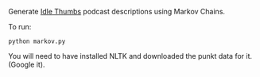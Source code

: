 Generate [Idle Thumbs](https://www.idlethumbs.net/idlethumbs) podcast
descriptions using Markov Chains.

To run:

    python markov.py

You will need to have installed NLTK and downloaded the punkt data for it.
(Google it).

